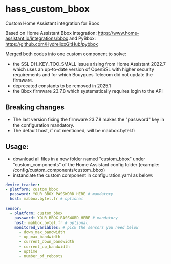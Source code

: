 # hass_custom_bbox
Custom Home Assistant integration for Bbox

Based on Home Assistant Bbox integration: https://www.home-assistant.io/integrations/bbox and PyBbox: https://github.com/HydrelioxGitHub/pybbox

Merged both codes into one custom component to solve:
- the SSL DH_KEY_TOO_SMALL issue arising from Home Assistant 2022.7 which uses an up-to-date version of OpenSSL with higher security requirements and for which Bouygues Telecom did not update the firmware.
- deprecated constants to be removed in 2025.1
- the Bbox firmware 23.7.8 which systematically requires login to the API

## Breaking changes
- The last version fixing the firmware 23.7.8 makes the "password" key in the configuration mandatory.
- The default host, if not mentioned, will be mabbox.bytel.fr

## Usage:
- download all files in a new folder named "custom_bbox" under "custom_components" of the Home Assistant config folder (example: /config/custom_components/custom_bbox)
- instanciate the custom component in configuration.yaml as below:

```yaml
device_tracker:
- platform: custom_bbox
  password: YOUR_BBOX_PASSWORD_HERE # mandatory
  host: mabbox.bytel.fr # optional
  
sensor:
  - platform: custom_bbox
    password: YOUR_BBOX_PASSWORD_HERE # mandatory
    host: mabbox.bytel.fr # optional
    monitored_variables: # pick the sensors you need below
      - down_max_bandwidth
      - up_max_bandwidth
      - current_down_bandwidth
      - current_up_bandwidth
      - uptime
      - number_of_reboots
```
